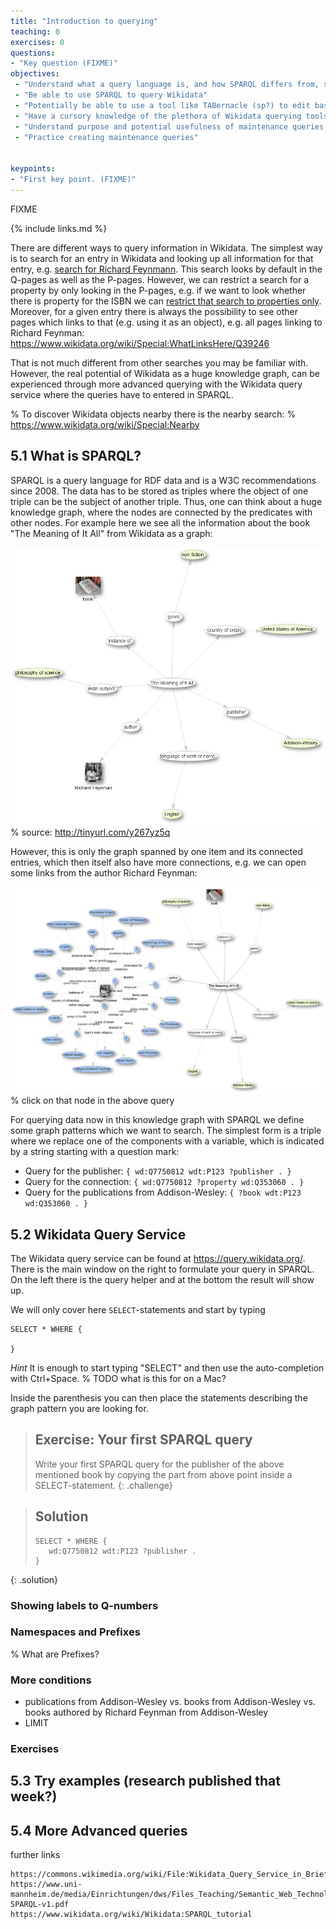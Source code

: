 ```yaml
---
title: "Introduction to querying"
teaching: 0
exercises: 0
questions:
- "Key question (FIXME)"
objectives:
 - "Understand what a query language is, and how SPARQL differs from, say, SQL"
 - "Be able to use SPARQL to query Wikidata"
 - "Potentially be able to use a tool like TABernacle (sp?) to edit based on a query?"
 - "Have a cursory knowledge of the plethora of Wikidata querying tools (and how they can be used by librarians"
 - "Understand purpose and potential usefulness of maintenance queries for identifying missing information"
 - "Practice creating maintenance queries"


keypoints:
- "First key point. (FIXME)"
---
```

FIXME

{% include links.md %}

There are different ways to query information in Wikidata. The simplest way
is to search for an entry in Wikidata and looking up all information for that entry,
e.g. [search for Richard Feynmann](https://www.wikidata.org/w/index.php?search=Richard+Feynman).
This search looks by default in the Q-pages as well as the P-pages.
However, we can restrict a search for a property by only looking in the P-pages,
e.g. if we want to look whether there is property for the ISBN we can
[restrict that search to properties only](https://www.wikidata.org/w/index.php?search=isbn&title=Special%3ASearch&profile=advanced&fulltext=1&advancedSearch-current=%7B%22namespaces%22%3A%5B120%5D%7D&ns120=1).
Moreover, for a given entry there is always the possibility to see other pages
which links to that (e.g. using it as an object), e.g. all pages linking 
to Richard Feynman: https://www.wikidata.org/wiki/Special:WhatLinksHere/Q39246

That is not much different from other searches you may be familiar with. However, the
real potential of Wikidata as a huge knowledge graph, can be experienced through
more advanced querying with the Wikidata query service where the queries have to entered
in SPARQL.

% To discover Wikidata objects nearby there is the nearby search:
% https://www.wikidata.org/wiki/Special:Nearby

## 5.1 What is SPARQL?

SPARQL is a query language for RDF data and is a W3C recommendations since 2008.
The data has to be stored as triples where the object of one triple can be
the subject of another triple. Thus, one can think about a huge knowledge graph,
where the nodes are connected by the predicates with other nodes. For example here
we see all the information about the book "The Meaning of It All" from Wikidata as
a graph:

![Example for the knowledge graph spanned by one Wikidata item](../fig/Knowledge-Graph-Example-Meaning-of-it-All.png)
% source: http://tinyurl.com/y267yz5q

However, this is only the graph spanned by one item and its connected entries,
which then itself also have more connections, e.g. we can open some links from
the author Richard Feynman:

![Example for the knowledge graph spanned by one Wikidata item and more details about Feynman](../fig/Knowledge-Graph-Example-Meaning-of-it-All-More.png)
% click on that node in the above query

For querying data now in this knowledge graph with SPARQL we define some graph patterns
which we want to search. The simplest form is a triple where we replace one of the
components with a variable, which is indicated by a string starting with a question mark:
- Query for the publisher: `{ wd:Q7750812 wdt:P123 ?publisher . }`
- Query for the connection: `{ wd:Q7750812 ?property wd:Q353060 . }`
- Query for the publications from Addison-Wesley: `{ ?book wdt:P123 wd:Q353060 . }`

## 5.2 Wikidata Query Service

The Wikidata query service can be found at https://query.wikidata.org/. There is the
main window on the right to formulate your query in SPARQL. On the left there is the
query helper and at the bottom the result will show up.

We will only cover here `SELECT`-statements and start by typing
~~~
SELECT * WHERE {

}
~~~
*Hint* It is enough to start typing "SELECT" and then use the auto-completion with
Ctrl+Space. % TODO what is this for on a Mac?

Inside the parenthesis you can then place the statements describing the graph pattern
you are looking for.

> ## Exercise: Your first SPARQL query
>
> Write your first SPARQL query for the publisher of the above mentioned book
> by copying the part from above point inside a SELECT-statement.
{: .challenge}

> ## Solution
>
> ~~~
> SELECT * WHERE {
>    wd:Q7750812 wdt:P123 ?publisher .
> }
> ~~~
{: .solution}

### Showing labels to Q-numbers

### Namespaces and Prefixes

% What are Prefixes?

### More conditions

- publications from Addison-Wesley vs. books from Addison-Wesley vs. books authored by Richard Feynman from Addison-Wesley
- LIMIT

### Exercises


## 5.3 Try examples (research published that week?)

## 5.4 More Advanced queries

further links

    https://commons.wikimedia.org/wiki/File:Wikidata_Query_Service_in_Brief.pdf
    https://www.uni-mannheim.de/media/Einrichtungen/dws/Files_Teaching/Semantic_Web_Technologies/SWT05-SPARQL-v1.pdf
    https://www.wikidata.org/wiki/Wikidata:SPARQL_tutorial

